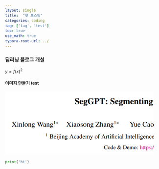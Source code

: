 ```yaml
---
layout: single
title:  "첫 포스팅"
categories: coding
tag: ['tag', 'test']
toc: true
use_math: true
typora-root-url: ../
---
```


### 딥러닝 블로그 개설


$y = f(x)^2$


#### 이미지 만들기 test



![image-20231130143419155](/images/2023-11-30-first/image-20231130143419155.png)

```python
print('hi')
```


